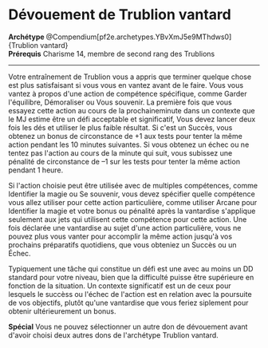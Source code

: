 # Dévouement de Trublion vantard

<div><strong>Archétype </strong>@Compendium[pf2e.archetypes.YBvXmJ5e9MThdws0]{Trublion vantard}</div>
<div><span id="ctl00_MainContent_DetailedOutput"><strong>Prérequis</strong> Charisme 14, membre de second rang des Trublions<br></span></div>
<hr>
<p>Votre entraînement de Trublion vous a appris que terminer quelque chose est plus satisfaisant si vous vous en vantez avant de le faire. Vous vous vantez à propos d'une action de compétence spécifique, comme Garder l'équilibre, Démoraliser ou Vous souvenir. La première fois que vous essayez cette action au cours de la prochaineminute dans un contexte que le MJ estime être un défi acceptable et significatif, Vous devez lancer deux fois les dés et utiliser le plus faible résultat. Si c'est un Succès, vous obtenez un bonus de circonstance de +1 aux tests pour tenter la même action pendant les 10 minutes suivantes. Si vous obtenez un échec ou ne tentez pas l'action au cours de la minute qui suit, vous subissez une pénalité de circonstance de –1 sur les tests pour tenter la même action pendant 1 heure.</p>
<p>Si l'action choisie peut être utilisée avec de multiples compétences, comme Identifier la magie ou Se souvenir, vous devez spécifier quelle compétence vous allez utiliser pour cette action particulière, comme utiliser Arcane pour Identifier la magie et votre bonus ou pénalité après la vantardise s'applique seulement aux jets qui utilisent cette compétence pour cette action. Une fois déclarée une vantardise au sujet d'une action particulière, vous ne pouvez plus vous vanter pour accomplir la même action jusqu'à vos prochains préparatifs quotidiens, que vous obteniez un Succès ou un Échec.</p>
<p>Typiquement une tâche qui constitue un défi est une avec au moins un DD standard pour votre niveau, bien que la difficulté puisse être supérieure en fonction de la situation. Un contexte significatif est un de ceux pour lesquels le succèss ou l'échec de l'action est en relation avec la poursuite de vos objectifs, plutôt qu'une vantardise que vous feriez siplement pour obtenir ultérieurement un bonus.</p>
<p><strong>Spécial</strong> Vous ne pouvez sélectionner un autre don de dévouement avant d'avoir choisi deux autres dons de l'archétype Trublion vantard.&nbsp;</p>